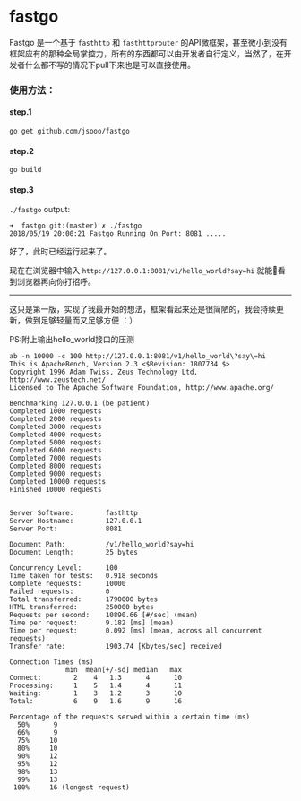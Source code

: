 # fastgo
Fastgo 是一个基于 `fasthttp` 和 `fasthttprouter` 的API微框架，甚至微小到没有框架应有的那种全局掌控力，所有的东西都可以由开发者自行定义，当然了，在开发者什么都不写的情况下pull下来也是可以直接使用。

### 使用方法：
#### step.1 
`go get github.com/jsooo/fastgo`
#### step.2
`go build`
#### step.3
`./fastgo`
output:
```
➜  fastgo git:(master) ✗ ./fastgo
2018/05/19 20:00:21 Fastgo Running On Port: 8081 .....
```

好了，此时已经运行起来了。

现在在浏览器中输入 `http://127.0.0.1:8081/v1/hello_world?say=hi` 就能看到浏览器再向你打招呼。

----

这只是第一版，实现了我最开始的想法，框架看起来还是很简陋的，我会持续更新，做到足够轻量而又足够方便 ：）

PS:附上输出hello_world接口的压测
```
ab -n 10000 -c 100 http://127.0.0.1:8081/v1/hello_world\?say\=hi
This is ApacheBench, Version 2.3 <$Revision: 1807734 $>
Copyright 1996 Adam Twiss, Zeus Technology Ltd, http://www.zeustech.net/
Licensed to The Apache Software Foundation, http://www.apache.org/

Benchmarking 127.0.0.1 (be patient)
Completed 1000 requests
Completed 2000 requests
Completed 3000 requests
Completed 4000 requests
Completed 5000 requests
Completed 6000 requests
Completed 7000 requests
Completed 8000 requests
Completed 9000 requests
Completed 10000 requests
Finished 10000 requests


Server Software:        fasthttp
Server Hostname:        127.0.0.1
Server Port:            8081

Document Path:          /v1/hello_world?say=hi
Document Length:        25 bytes

Concurrency Level:      100
Time taken for tests:   0.918 seconds
Complete requests:      10000
Failed requests:        0
Total transferred:      1790000 bytes
HTML transferred:       250000 bytes
Requests per second:    10890.66 [#/sec] (mean)
Time per request:       9.182 [ms] (mean)
Time per request:       0.092 [ms] (mean, across all concurrent requests)
Transfer rate:          1903.74 [Kbytes/sec] received

Connection Times (ms)
              min  mean[+/-sd] median   max
Connect:        2    4   1.3      4      10
Processing:     1    5   1.4      4      11
Waiting:        1    3   1.2      3      10
Total:          6    9   1.6      9      16

Percentage of the requests served within a certain time (ms)
  50%      9
  66%      9
  75%     10
  80%     10
  90%     12
  95%     12
  98%     13
  99%     13
 100%     16 (longest request)
```
